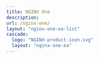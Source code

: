 ```yaml
---
title: NGINX One
description: 
url: /nginx-one/
layout: "nginx-one-ea-list"
cascade:
  logo: "NGINX-product-icon.svg"
  layout: "nginx-one-ea"
---
```




